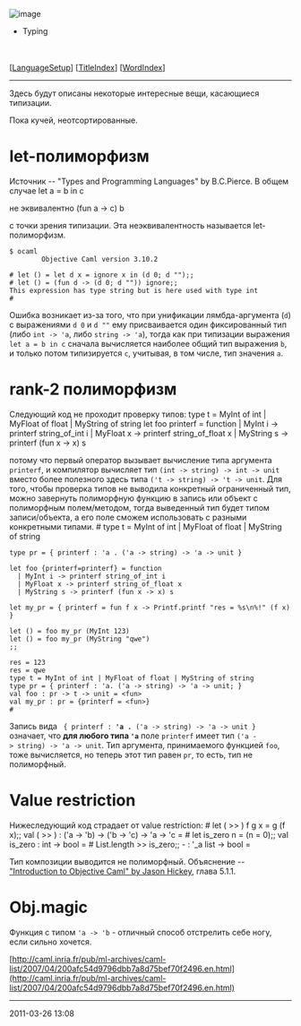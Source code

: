 ![image](logo.png)
-   Typing

\
\
 [[LanguageSetup](LanguageSetup.html)] [[TitleIndex](TitleIndex.html)]
[[WordIndex](WordIndex.html)]

* * * * *

Здесь будут описаны некоторые интересные вещи, касающиеся типизации.

Пока кучей, неотсортированные.

# let-полиморфизм

Источник -- "Types and Programming Languages" by B.C.Pierce. В общем
случае
    let a = b in c

не эквивалентно
    (fun a -> c) b

с точки зрения типизации. Эта неэквивалентность называется
let-полиморфизм.

    $ ocaml
            Objective Caml version 3.10.2

    # let () = let d x = ignore x in (d 0; d "");;
    # let () = (fun d -> (d 0; d "")) ignore;;
    This expression has type string but is here used with type int
    # 

Ошибка возникает из-за того, что при унификации лямбда-аргумента (`d`) с
выражениями `d 0` и `d ""` ему присваивается один фиксированный тип
(либо `int -> 'a`, либо `string -> 'a`), тогда как при типизации
выражения `let a = b in c` сначала вычисляется наиболее общий тип
выражения `b`, и только потом типизируется `c`, учитывая, в том числе,
тип значения `a`.

# rank-2 полиморфизм

Следующий код не проходит проверку типов:
    type t = MyInt of int | MyFloat of float | MyString of string
    let foo printerf = function
      | MyInt i -> printerf string_of_int i
      | MyFloat x -> printerf string_of_float x
      | MyString s -> printerf (fun x -> x) s

потому что первый оператор вызывает вычисление типа аргумента
`printerf`, и компилятор вычисляет тип `(int -> string) -> int -> unit`
вместо более полезного здесь типа `('t -> string) -> 't -> unit`. Для
того, чтобы проверка типов не выводила конкретный ограниченный тип,
можно завернуть полиморфную функцию в запись или объект с полиморфным
полем/методом, тогда выведенный тип будет типом записи/объекта, а его
поле сможем использовать с разными конкретными типами.
    # type t = MyInt of int | MyFloat of float | MyString of string

    type pr = { printerf : 'a . ('a -> string) -> 'a -> unit }

    let foo {printerf=printerf} = function
      | MyInt i -> printerf string_of_int i
      | MyFloat x -> printerf string_of_float x
      | MyString s -> printerf (fun x -> x) s

    let my_pr = { printerf = fun f x -> Printf.printf "res = %s\n%!" (f x) }

    let () = foo my_pr (MyInt 123)
    let () = foo my_pr (MyString "qwe")
    ;;

    res = 123
    res = qwe
    type t = MyInt of int | MyFloat of float | MyString of string
    type pr = { printerf : 'a. ('a -> string) -> 'a -> unit; }
    val foo : pr -> t -> unit = <fun>
    val my_pr : pr = {printerf = <fun>}
    # 

Запись вида ` { printerf :`**` 'a .`**` ('a -> string) -> 'a -> unit } `
означает, что **для любого типа `'a`** поле `printerf` имеет тип
`('a -> string) -> 'a -> unit`. Тип аргумента, принимаемого функцией
`foo`, тоже вычисляется, но теперь этот тип равен `pr`, то есть, тип не
полиморфный.

# Value restriction

Нижеследующий код страдает от value restriction:
    # let ( >> ) f g x = g (f x);;
    val ( >> ) : ('a -> 'b) -> ('b -> 'c) -> 'a -> 'c = <fun>
    # let is_zero n = (n = 0);;
    val is_zero : int -> bool = <fun>
    # List.length >> is_zero;;
    - : '_a list -> bool = <fun>

Тип композиции выводится не полиморфный. Объяснение -- ["Introduction to
Objective Caml" by Jason
Hickey](http://www.cs.caltech.edu/courses/cs134/cs134b/book.pdf), глава
5.1.1.

# Obj.magic

Функция с типом `'a -> 'b` - отличный способ отстрелить себе ногу, если
сильно хочется.

[http://caml.inria.fr/pub/ml-archives/caml-list/2007/04/200afc54d9796dbb7a8d75bef70f2496.en.html](http://caml.inria.fr/pub/ml-archives/caml-list/2007/04/200afc54d9796dbb7a8d75bef70f2496.en.html)

* * * * *

2011-03-26 13:08
